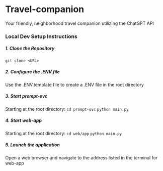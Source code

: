# Travel-companion
Your friendly, neighborhood travel companion utilizing the ChatGPT API

### Local Dev Setup Instructions

##### 1. Clone the Repository
```git clone <URL>```

##### 2. Configure the .ENV file
Use the .ENV.template file to create a .ENV file in the root directory

##### 3. Start prompt-svc
Starting at the root directory:
```cd prompt-svc```
```python main.py```

##### 4. Start web-app
Starting at the root directory:
```cd web/app```
```python main.py```

##### 5. Launch the application
Open a web browser and navigate to the address listed in the terminal for web-app